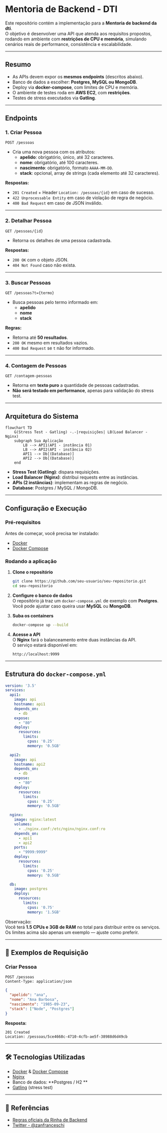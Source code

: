 #  Mentoria de Backend - DTI

Este repositório contém a implementação para a **Mentoria de backend  da dti**.  
O objetivo é desenvolver uma API que atenda aos requisitos propostos, rodando em ambiente com **restrições de CPU e memória**, simulando cenários reais de performance, consistência e escalabilidade.

---

##  Resumo

- As APIs devem expor os **mesmos endpoints** (descritos abaixo).
- Banco de dados a escolher: **Postgres, MySQL ou MongoDB**.
- Deploy via **docker-compose**, com limites de CPU e memória.
- O ambiente de testes roda em **AWS EC2**, com **restrições**.
- Testes de stress executados via **Gatling**.

---

##  Endpoints

### 1. Criar Pessoa
`POST /pessoas`

- Cria uma nova pessoa com os atributos:
  - **apelido**: obrigatório, único, até 32 caracteres.
  - **nome**: obrigatório, até 100 caracteres.
  - **nascimento**: obrigatório, formato `AAAA-MM-DD`.
  - **stack**: opcional, array de strings (cada elemento até 32 caracteres).

**Respostas:**
- `201 Created` + Header `Location: /pessoas/{id}` em caso de sucesso.
- `422 Unprocessable Entity` em caso de violação de regra de negócio.
- `400 Bad Request` em caso de JSON inválido.

---

### 2. Detalhar Pessoa
`GET /pessoas/{id}`

- Retorna os detalhes de uma pessoa cadastrada.

**Respostas:**
- `200 OK` com o objeto JSON.
- `404 Not Found` caso não exista.

---

### 3. Buscar Pessoas
`GET /pessoas?t={termo}`

- Busca pessoas pelo termo informado em:
  - **apelido**
  - **nome**
  - **stack**

**Regras:**
- Retorna até **50 resultados**.
- `200 OK` mesmo em resultados vazios.
- `400 Bad Request` se `t` não for informado.

---

### 4. Contagem de Pessoas
`GET /contagem-pessoas`

- Retorna em **texto puro** a quantidade de pessoas cadastradas.
- **Não será testado em performance**, apenas para validação do stress test.

---

##  Arquitetura do Sistema

```mermaid
flowchart TD
    G(Stress Test - Gatling) -.-|requisições| LB(Load Balancer - Nginx)
    subgraph Sua Aplicação
        LB --> API1(API - instância 01)
        LB --> API2(API - instância 02)
        API1 --> Db[(Database)]
        API2 --> Db[(Database)]
    end
```

* **Stress Test (Gatling)**: dispara requisições.
* **Load Balancer (Nginx)**: distribui requests entre as instâncias.
* **APIs (2 instâncias)**: implementam as regras de negócio.
* **Database**: Postgres / MySQL / MongoDB.

---

##  Configuração e Execução

###  Pré-requisitos

Antes de começar, você precisa ter instalado:

* [Docker](https://www.docker.com/)
* [Docker Compose](https://docs.docker.com/compose/)

###  Rodando a aplicação

1. **Clone o repositório**

   ```bash
   git clone https://github.com/seu-usuario/seu-repositorio.git
   cd seu-repositorio
   ```

2. **Configure o banco de dados**  
   O repositório já traz um `docker-compose.yml` de exemplo com **Postgres**.  
   Você pode ajustar caso queira usar **MySQL** ou **MongoDB**.

3. **Suba os containers**

   ```bash
   docker-compose up --build
   ```

4. **Acesse a API**  
   O **Nginx** fará o balanceamento entre duas instâncias da API.  
   O serviço estará disponível em:

   ```
   http://localhost:9999
   ```

---

##  Estrutura do `docker-compose.yml`

```yaml
version: '3.5'
services:
  api1:
    image: api
    hostname: api1
    depends_on:
      - db
    expose:
      - "80"
    deploy:
      resources:
        limits:
          cpus: '0.25'
          memory: '0.5GB'

  api2:
    image: api
    hostname: api2
    depends_on:
      - db
    expose:
      - "80"
    deploy:
      resources:
        limits:
          cpus: '0.25'
          memory: '0.5GB'

  nginx:
    image: nginx:latest
    volumes:
      - ./nginx.conf:/etc/nginx/nginx.conf:ro
    depends_on:
      - api1
      - api2
    ports:
      - "9999:9999"
    deploy:
      resources:
        limits:
          cpus: '0.25'
          memory: '0.5GB'

  db:
    image: postgres
    deploy:
      resources:
        limits:
          cpus: '0.75'
          memory: '1.5GB'
```

 Observação:  
Você terá **1.5 CPUs e 3GB de RAM** no total para distribuir entre os serviços.  
Os limites acima são apenas um exemplo — ajuste como preferir.

---

## 📑 Exemplos de Requisição

### Criar Pessoa

```http
POST /pessoas
Content-Type: application/json
```

```json
{
  "apelido": "ana",
  "nome": "Ana Barbosa",
  "nascimento": "1985-09-23",
  "stack": ["Node", "Postgres"]
}
```

**Resposta:**

```
201 Created
Location: /pessoas/5ce4668c-4710-4cfb-ae5f-38988d6d49cb
```

---

## 🛠️ Tecnologias Utilizadas

* [Docker](https://www.docker.com/) & [Docker Compose](https://docs.docker.com/compose/)
* [Nginx](https://www.nginx.com/)
* Banco de dados: **Postgres / H2 **
* [Gatling](https://gatling.io/) (stress test)

---

## 📖 Referências

* [Regras oficiais da Rinha de Backend](https://github.com/zanfranceschi/rinha-de-backend-2023-q3)
* [Twitter - @zanfranceschi](https://twitter.com/zanfranceschi)
